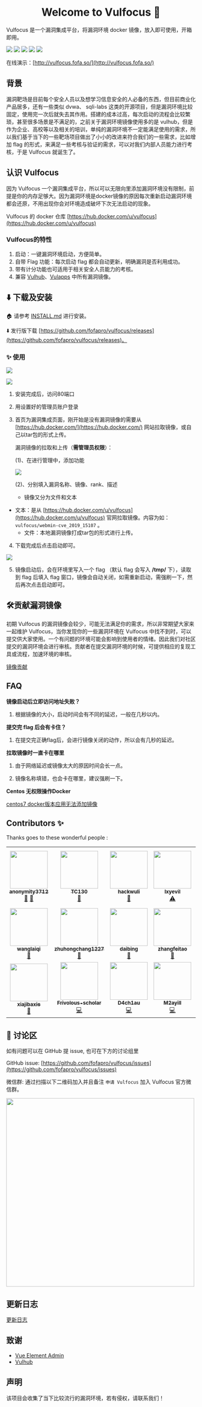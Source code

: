 <h1 align="center"> Welcome to Vulfocus 🚀 </h1>

Vulfocus 是一个漏洞集成平台，将漏洞环境 docker 镜像，放入即可使用，开箱即用。

<p>
  <img src="https://img.shields.io/github/stars/fofapro/vulfocus.svg?style=flat-square" />
  <img src="https://img.shields.io/github/release/fofapro/vulfocus.svg?style=flat-square" />
  <img src="https://img.shields.io/github/release/fofapro/vulfocus.svg?color=blue&label=update&style=flat-square" />
  <img src="https://img.shields.io/github/license/fofapro/vulfocus?style=flat-square" />
  <!-- ALL-CONTRIBUTORS-BADGE:START - Do not remove or modify this section -->
<img src="https://img.shields.io/badge/all_contributors-18-orange.svg?style=flat-square" />
<!-- ALL-CONTRIBUTORS-BADGE:END -->
</p>

在线演示：[http://vulfocus.fofa.so/](http://vulfocus.fofa.so/)

## 背景

漏洞靶场是目前每个安全人员以及想学习信息安全的人必备的东西，但目前商业化产品居多，还有一些类似 dvwa、 sqli-labs 这类的开源项目，但是漏洞环境比较固定，使用完一次后就失去其作用。搭建的成本过高，每次启动的流程会比较繁琐，甚至很多场景是不满足的，之前关于漏洞环境镜像使用多的是 vulhub，但是作为企业、高校等以及相关的培训，单纯的漏洞环境不一定能满足使用的需求，所以我们基于当下的一些靶场项目做出了小小的改进来符合我们的一些需求，比如增加 flag 的形式，来满足一些考核与验证的需求，可以对我们内部人员能力进行考核，于是 Vulfocus 就诞生了。

## 认识 Vulfocus

因为 Vulfocus 一个漏洞集成平台，所以可以无限向里添加漏洞环境没有限制，前提是你的内存足够大。因为漏洞环境是docker镜像的原因每次重新启动漏洞环境都会还原，不用出现你会对环境造成破坏下次无法启动的现象。

Vulfocus 的 docker 仓库 [https://hub.docker.com/u/vulfocus](https://hub.docker.com/u/vulfocus)

### Vulfocus的特性


1. 启动：一键漏洞环境启动，方便简单。
2. 自带 Flag 功能：每次启动 flag 都会自动更新，明确漏洞是否利用成功。
3. 带有计分功能也可适用于相关安全人员能力的考核。
4. 兼容 [Vulhub](https://vulhub.org/)、[Vulapps](http://vulapps.evalbug.com/) 中所有漏洞镜像。


##  ⬇️ 下载及安装

🏠 请参考 [INSTALL.md](./INSTALL.md) 进行安装。

⬇️ 发行版下载 [https://github.com/fofapro/vulfocus/releases](https://github.com/fofapro/vulfocus/releases)。

### ✨ 使用

![](./imgs/register.gif)

![](./imgs/login.gif)

1. 安装完成后，访问80端口

2. 用设置好的管理员账户登录

3. 首页为漏洞集成页面，刚开始是没有漏洞镜像的需要从 [https://hub.docker.com/](https://hub.docker.com/) 网站拉取镜像，或自己以tar包的形式上传。

   漏洞镜像的拉取和上传（**需管理员权限**）：

   (1)、在进行管理中，添加功能

   ![](./imgs/image.gif)

   (2)、分别填入漏洞名称、镜像、rank、描述

   - 镜像又分为文件和文本
  - 文本：是从 [https://hub.docker.com/u/vulfocus](https://hub.docker.com/u/vulfocus) 官网拉取镜像。内容为如： `vulfocus/webmin-cve_2019_15107` 。
     - 文件：本地漏洞镜像打成tar包的形式进行上传。
   
4. 下载完成后点击启动即可。

![](./imgs/flag.gif)

5. 镜像启动后，会在环境里写入一个 flag （默认 flag 会写入 **/tmp/** 下），读取到 flag 后填入 flag 窗口，镜像会自动关闭，如需重新启动，需强刷一下，然后再次点击启动即可。


## 🛠贡献漏洞镜像

初期 Vulfocus 的漏洞镜像会较少，可能无法满足你的需求，所以非常期望大家来一起维护 Vulfocus，当你发现你的一些漏洞环境在 Vulfocus 中找不到时，可以提交供大家使用。一个有问题的环境可能会影响到使用者的情绪。因此我们对社区提交的漏洞环境会进行审核。贡献者在提交漏洞环境的时候，可提供相应的复现工具或流程，加速环境的审核。

[镜像贡献](./images/CONTRIBUTION.md)

## FAQ

**镜像启动后立即访问地址失败？**

1. 根据镜像的大小，启动时间会有不同的延迟，一般在几秒以内。

**提交完 flag 后会有卡住？**

1. 在提交完正确flag后，会进行镜像关闭的动作，所以会有几秒的延迟。

**拉取镜像时一直卡在哪里**

1. 由于网络延迟或镜像太大的原因时间会长一点。

2. 镜像名称填错，也会卡在哪里，建议强刷一下。

**Centos 无权限操作Docker**

[centos7 docker版本应用无法添加镜像](https://github.com/fofapro/vulfocus/issues/6)

## Contributors ✨

Thanks goes to these wonderful people :

<!-- ALL-CONTRIBUTORS-LIST:START - Do not remove or modify this section -->
<!-- prettier-ignore-start -->
<!-- markdownlint-disable -->
<table>
  <tr>
    <td align="center"><a href="https://github.com/anonymity3712"><img src="https://avatars0.githubusercontent.com/u/40228178?v=4" width="100px;" alt=""/><br /><sub><b>anonymity3712</b></sub></a><br /><a href="https://github.com/fofapro/vulfocus/issues?q=author%3Aanonymity3712" title="Bug reports">🐛</a> <a href="#blog-anonymity3712" title="Blogposts">📝</a></td>
    <td align="center"><a href="https://github.com/TC130"><img src="https://avatars2.githubusercontent.com/u/8563648?v=4" width="100px;" alt=""/><br /><sub><b>TC130</b></sub></a><br /><a href="https://github.com/fofapro/vulfocus/issues?q=author%3ATC130" title="Bug reports">🐛</a></td>
    <td align="center"><a href="https://github.com/hackwuli"><img src="https://avatars1.githubusercontent.com/u/47844992?v=4" width="100px;" alt=""/><br /><sub><b>hackwuli</b></sub></a><br /><a href="#question-hackwuli" title="Answering Questions">💬</a></td>
    <td align="center"><a href="https://github.com/lxyevil"><img src="https://avatars3.githubusercontent.com/u/17840712?v=4" width="100px;" alt=""/><br /><sub><b>lxyevil</b></sub></a><br /><a href="https://github.com/fofapro/vulfocus/commits?author=lxyevil" title="Tests">⚠️</a></td>
    <td align="center"><a href="https://github.com/littleheary"><img src="https://avatars3.githubusercontent.com/u/26987382?v=4" width="100px;" alt=""/><br /><sub><b>littleheary</b></sub></a><br /><a href="https://github.com/fofapro/vulfocus/pulls?q=is%3Apr+reviewed-by%3Alittleheary" title="Reviewed Pull Requests">👀</a></td>
    <td align="center"><a href="https://github.com/q2118cs"><img src="https://avatars0.githubusercontent.com/u/18305067?v=4" width="100px;" alt=""/><br /><sub><b>Rai Sun</b></sub></a><br /><a href="#ideas-q2118cs" title="Ideas, Planning, & Feedback">🤔</a></td>
    <td align="center"><a href="https://github.com/luobei-Dynamic"><img src="https://avatars2.githubusercontent.com/u/13211734?v=4" width="100px;" alt=""/><br /><sub><b>luobei-Dynamic</b></sub></a><br /><a href="#ideas-luobei-Dynamic" title="Ideas, Planning, & Feedback">🤔</a></td>
  </tr>
  <tr>
    <td align="center"><a href="https://github.com/wanglaiqi"><img src="https://avatars3.githubusercontent.com/u/9366714?v=4" width="100px;" alt=""/><br /><sub><b>wanglaiqi</b></sub></a><br /><a href="#ideas-wanglaiqi" title="Ideas, Planning, & Feedback">🤔</a></td>
    <td align="center"><a href="https://github.com/zhuhongchang1227"><img src="https://avatars2.githubusercontent.com/u/59280688?v=4" width="100px;" alt=""/><br /><sub><b>zhuhongchang1227</b></sub></a><br /><a href="#ideas-zhuhongchang1227" title="Ideas, Planning, & Feedback">🤔</a></td>
    <td align="center"><a href="https://github.com/daibing125"><img src="https://avatars1.githubusercontent.com/u/49011861?v=4" width="100px;" alt=""/><br /><sub><b>daibing</b></sub></a><br /><a href="#ideas-daibing125" title="Ideas, Planning, & Feedback">🤔</a></td>
    <td align="center"><a href="https://github.com/zhangfeitao"><img src="https://avatars0.githubusercontent.com/u/10626929?v=4" width="100px;" alt=""/><br /><sub><b>zhangfeitao</b></sub></a><br /><a href="#ideas-zhangfeitao" title="Ideas, Planning, & Feedback">🤔</a></td>
    <td align="center"><a href="https://github.com/TORRYGUO"><img src="https://avatars0.githubusercontent.com/u/43666746?v=4" width="100px;" alt=""/><br /><sub><b>TORRYGUO</b></sub></a><br /><a href="#ideas-TORRYGUO" title="Ideas, Planning, & Feedback">🤔</a></td>
    <td align="center"><a href="https://github.com/Becivells"><img src="https://avatars2.githubusercontent.com/u/12883127?v=4" width="100px;" alt=""/><br /><sub><b>李大壮</b></sub></a><br /><a href="https://github.com/fofapro/vulfocus/commits?author=Becivells" title="Documentation">📖</a></td>
    <td align="center"><a href="https://github.com/Vdeem"><img src="https://avatars1.githubusercontent.com/u/24988893?v=4" width="100px;" alt=""/><br /><sub><b>Vdeem</b></sub></a><br /><a href="#blog-Vdeem" title="Blogposts">📝</a></td>
  </tr>
  <tr>
    <td align="center"><a href="https://github.com/xiajibaxie"><img src="https://avatars2.githubusercontent.com/u/45410321?v=4" width="100px;" alt=""/><br /><sub><b>xiajibaxie</b></sub></a><br /><a href="#blog-xiajibaxie" title="Blogposts">📝</a></td>
    <td align="center"><a href="https://github.com/Frivolous-scholar"><img src="https://avatars0.githubusercontent.com/u/48624840?v=4" width="100px;" alt=""/><br /><sub><b>Frivolous-scholar</b></sub></a><br /><a href="https://github.com/fofapro/vulfocus/commits?author=Frivolous-scholar" title="Code">💻</a></td>
    <td align="center"><a href="https://github.com/D4ch1au"><img src="https://avatars3.githubusercontent.com/u/46175208?v=4" width="100px;" alt=""/><br /><sub><b>D4ch1au</b></sub></a><br /><a href="https://github.com/fofapro/vulfocus/commits?author=D4ch1au" title="Code">💻</a></td>
    <td align="center"><a href="https://github.com/M2ayill"><img src="https://avatars2.githubusercontent.com/u/22850233?v=4" width="100px;" alt=""/><br /><sub><b>M2ayill</b></sub></a><br /><a href="https://github.com/fofapro/vulfocus/commits?author=m2ayill" title="Code">💻</a></td>
  </tr>
</table>

<!-- markdownlint-enable -->
<!-- prettier-ignore-end -->
<!-- ALL-CONTRIBUTORS-LIST:END -->

## 📝 讨论区

如有问题可以在 GitHub 提 issue, 也可在下方的讨论组里

GitHub issue: [https://github.com/fofapro/vulfocus/issues](https://github.com/fofapro/vulfocus/issues)

微信群: 通过扫描以下二维码加入并且备注 `申请 Vulfocus` 加入 Vulfocus 官方微信群。

<img src="./imgs/wechat.jpeg" widht="500px" height="500px"  />


## 更新日志

[更新日志](./CHANGELOG.md)

## 致谢

- [Vue Element Admin](https://github.com/PanJiaChen/vue-element-admin)
- [Vulhub](https://vulhub.org/)

## 声明

该项目会收集了当下比较流行的漏洞环境，若有侵权，请联系我们！